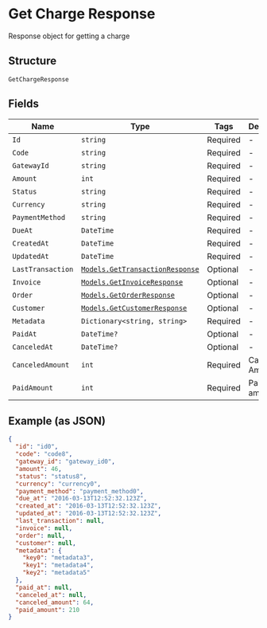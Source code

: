 
# Get Charge Response

Response object for getting a charge

## Structure

`GetChargeResponse`

## Fields

| Name | Type | Tags | Description |
|  --- | --- | --- | --- |
| `Id` | `string` | Required | - |
| `Code` | `string` | Required | - |
| `GatewayId` | `string` | Required | - |
| `Amount` | `int` | Required | - |
| `Status` | `string` | Required | - |
| `Currency` | `string` | Required | - |
| `PaymentMethod` | `string` | Required | - |
| `DueAt` | `DateTime` | Required | - |
| `CreatedAt` | `DateTime` | Required | - |
| `UpdatedAt` | `DateTime` | Required | - |
| `LastTransaction` | [`Models.GetTransactionResponse`](/doc/models/get-transaction-response.md) | Optional | - |
| `Invoice` | [`Models.GetInvoiceResponse`](/doc/models/get-invoice-response.md) | Optional | - |
| `Order` | [`Models.GetOrderResponse`](/doc/models/get-order-response.md) | Optional | - |
| `Customer` | [`Models.GetCustomerResponse`](/doc/models/get-customer-response.md) | Optional | - |
| `Metadata` | `Dictionary<string, string>` | Required | - |
| `PaidAt` | `DateTime?` | Optional | - |
| `CanceledAt` | `DateTime?` | Optional | - |
| `CanceledAmount` | `int` | Required | Canceled Amount |
| `PaidAmount` | `int` | Required | Paid amount |

## Example (as JSON)

```json
{
  "id": "id0",
  "code": "code8",
  "gateway_id": "gateway_id0",
  "amount": 46,
  "status": "status8",
  "currency": "currency0",
  "payment_method": "payment_method0",
  "due_at": "2016-03-13T12:52:32.123Z",
  "created_at": "2016-03-13T12:52:32.123Z",
  "updated_at": "2016-03-13T12:52:32.123Z",
  "last_transaction": null,
  "invoice": null,
  "order": null,
  "customer": null,
  "metadata": {
    "key0": "metadata3",
    "key1": "metadata4",
    "key2": "metadata5"
  },
  "paid_at": null,
  "canceled_at": null,
  "canceled_amount": 64,
  "paid_amount": 210
}
```

